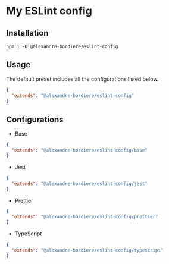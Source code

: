 # My ESLint config

## Installation

```
npm i -D @alexandre-bordiere/eslint-config
```

## Usage

The default preset includes all the configurations listed below.

```json
{
  "extends": "@alexandre-bordiere/eslint-config"
}
```

## Configurations

- Base

```json
{
  "extends": "@alexandre-bordiere/eslint-config/base"
}
```

- Jest

```json
{
  "extends": "@alexandre-bordiere/eslint-config/jest"
}
```

- Prettier

```json
{
  "extends": "@alexandre-bordiere/eslint-config/prettier"
}
```

- TypeScript

```json
{
  "extends": "@alexandre-bordiere/eslint-config/typescript"
}
```
